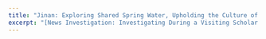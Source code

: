 ```yaml
---
title: "Jinan: Exploring Shared Spring Water, Upholding the Culture of the Spring City"
excerpt: "[News Investigation: Investigating During a Visiting Scholar Program at Shandong University](https://docs.google.com/presentation/d/1VTd29q7K3Tup-g0vtkGSxWXbfx9Ue-P_bvJ6jXEAHSk/edit#slide=id.p18)<br/><img src='/images/prospring.png'>"
---
```


